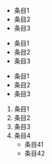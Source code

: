 * 条目1
* 条目2
* 条目3

+ 条目1
+ 条目2
+ 条目3

- 条目1
- 条目2
- 条目3

1. 条目1
2. 条目2
3. 条目3   
4. 条目4
    - 条目41
    - 条目42
